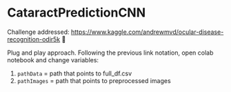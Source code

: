 # CataractPredictionCNN

Challenge addressed: https://www.kaggle.com/andrewmvd/ocular-disease-recognition-odir5k :muscle:

Plug and play approach.
Following the previous link notation, open colab notebook and change variables:
1. `pathData` = path that points to full_df.csv
2.  `pathImages` = path that points to preprocessed images
